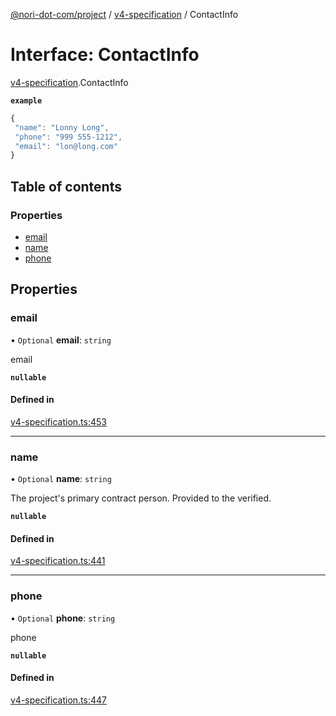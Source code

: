 [@nori-dot-com/project](../README.md) / [v4-specification](../modules/v4_specification.md) / ContactInfo

# Interface: ContactInfo

[v4-specification](../modules/v4_specification.md).ContactInfo

**`example`**

```js
{
 "name": "Lonny Long",
 "phone": "999 555-1212",
 "email": "lon@long.com"
}
```

## Table of contents

### Properties

- [email](v4_specification.ContactInfo.md#email)
- [name](v4_specification.ContactInfo.md#name)
- [phone](v4_specification.ContactInfo.md#phone)

## Properties

### email

• `Optional` **email**: `string`

email

**`nullable`**

#### Defined in

[v4-specification.ts:453](https://github.com/nori-dot-eco/nori-dot-com/blob/841b22c/packages/project/src/v4-specification.ts#L453)

___

### name

• `Optional` **name**: `string`

The project's primary contract person.  Provided to the verified.

**`nullable`**

#### Defined in

[v4-specification.ts:441](https://github.com/nori-dot-eco/nori-dot-com/blob/841b22c/packages/project/src/v4-specification.ts#L441)

___

### phone

• `Optional` **phone**: `string`

phone

**`nullable`**

#### Defined in

[v4-specification.ts:447](https://github.com/nori-dot-eco/nori-dot-com/blob/841b22c/packages/project/src/v4-specification.ts#L447)
